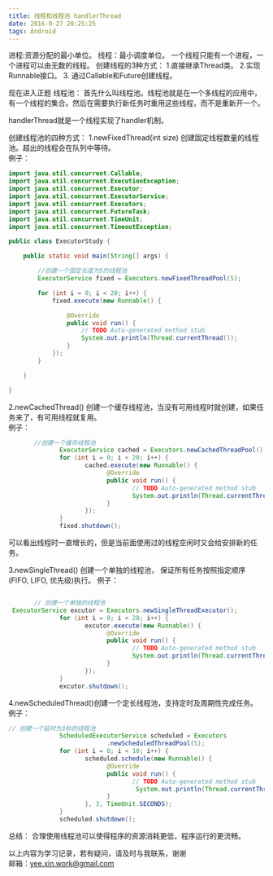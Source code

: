 ```yaml
---
title: 线程和线程池 handlerThread
date: 2016-9-27 20:25:25
tags: Android 
---
```


进程:资源分配的最小单位。
线程：最小调度单位。
一个线程只能有一个进程，一个进程可以由无数的线程。
创建线程的3种方式：
1.直接继承Thread类。
2.实现Runnable接口。
3. 通过Callable和Future创建线程。

现在进入正题 线程池：
首先什么叫线程池。线程池就是在一个多线程的应用中，有一个线程的集合。然后在需要执行新任务时重用这些线程，而不是重新开一个。

handlerThread就是一个线程实现了handler机制。

创建线程池的四种方式：
1.newFixedThread(int size) 创建固定线程数量的线程池。超出的线程会在队列中等待。   
例子：   

```java
import java.util.concurrent.Callable;
import java.util.concurrent.ExecutionException;
import java.util.concurrent.Executor;
import java.util.concurrent.ExecutorService;
import java.util.concurrent.Executors;
import java.util.concurrent.FutureTask;
import java.util.concurrent.TimeUnit;
import java.util.concurrent.TimeoutException;

public class ExecutorStudy {

    public static void main(String[] args) {

        //创建一个固定长度为5的线程池
        ExecutorService fixed = Executors.newFixedThreadPool(5);

        for (int i = 0; i < 20; i++) {
            fixed.execute(new Runnable() {

                @Override
                public void run() {
                    // TODO Auto-generated method stub
                    System.out.println(Thread.currentThread());
                }
            });
        }

    }

}
```

2.newCachedThread() 创建一个缓存线程池，当没有可用线程时就创建，如果任务来了，有可用线程就复用。   
例子：   
```java
       //创建一个缓存线程池
              ExecutorService cached = Executors.newCachedThreadPool();
              for (int i = 0; i < 20; i++) {
                     cached.execute(new Runnable() {
                           @Override
                           public void run() {
                                  // TODO Auto-generated method stub
                                  System.out.println(Thread.currentThread());
                           }
                     });
              }
              fixed.shutdown();
```


可以看出线程时一直增长的，但是当前面使用过的线程空闲时又会给安排新的任务。

3.newSingleThread() 创建一个单独的线程池， 保证所有任务按照指定顺序(FIFO, LIFO, 优先级)执行。
例子：

```java 

       // 创建一个单独的线程池
 ExecutorService excutor = Executors.newSingleThreadExecutor();
              for (int i = 0; i < 20; i++) {
                     excutor.execute(new Runnable() {
                           @Override
                           public void run() {
                                  // TODO Auto-generated method stub
                                  System.out.println(Thread.currentThread());
                           }
                     });
              }
              excutor.shutdown();
```
 

4.newScheduledThread()创建一个定长线程池，支持定时及周期性完成任务。   
例子：   

```java
// 创建一个延时为3秒的线程池
              ScheduledExecutorService scheduled = Executors
                           .newScheduledThreadPool(5);
              for (int i = 0; i < 10; i++) {
                     scheduled.schedule(new Runnable() {
                           @Override
                           public void run() {
                                  // TODO Auto-generated method stub
                                   System.out.println(Thread.currentThread());
                           }
                     }, 3, TimeUnit.SECONDS);
              }
              scheduled.shutdown();
```


总结：
          合理使用线程池可以使得程序的资源消耗更低，程序运行的更流畅。
          
以上内容为学习记录，若有疑问，请及时与我联系，谢谢   
邮箱：yee.xin.work@gmail.com  
